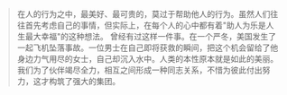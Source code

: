 >   在人的行为之中，最美好、最可贵的，莫过于帮助他人的行为。虽然人们往往首先考虑自己的事情，但实际上，在每个人的心中都有着"助人为乐是人生最大幸福"的这种想法。
曾经有过这样一件事。在一个严冬，美国发生了一起飞机坠落事故。一位男士在自己即将获救的瞬间，把这个机会留给了他身边力气用尽的女士，自己却沉入水中。人类的本性原本就是如此的美丽。
我们为了伙伴竭尽全力，相互之间形成一种同志关系，不惜为彼此付出努力，这才构筑了强大的集团。
